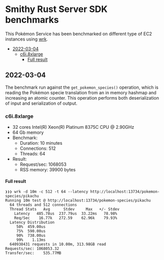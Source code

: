 # Smithy Rust Server SDK benchmarks

This Pokémon Service has been benchmarked on different type of EC2 instances
using [wrk](https://github.com/wg/wrk).


<!-- vim-markdown-toc Marked -->

* [2022-03-04](#2022-03-04)
    * [c6i.8xlarge](#c6i.8xlarge)
        * [Full result](#full-result)

<!-- vim-markdown-toc -->

## 2022-03-04

The benchmark run against the `get_pokemon_species()` operation, which is
reading the Pokémon specie translation from an in memory hashmap and increasing
an atomic counter. This operation performs both deserialization of input and
serialization of output.

### c6i.8xlarge

* 32 cores Intel(R) Xeon(R) Platinum 8375C CPU @ 2.90GHz
* 64 Gb memory
* Benchmark:
    - Duration: 10 minutes
    - Connections: 512
    * Threads: 64
* Result:
    - Request/sec: 1068053
    * RSS memory: 39900 bytes

#### Full result
```
❯❯❯ wrk -d 10m -c 512 -t 64 --latency http://localhost:13734/pokemon-species/pikachu
Running 10m test @ http://localhost:13734/pokemon-species/pikachu
  64 threads and 512 connections
  Thread Stats   Avg      Stdev     Max   +/- Stdev
    Latency   485.78us  237.79us  33.22ms   78.98%
    Req/Sec    16.77k   272.59    62.96k    79.93%
  Latency Distribution
     50%  459.00us
     75%  590.00us
     90%  738.00us
     99%    1.13ms
  640938431 requests in 10.00m, 313.98GB read
Requests/sec: 1068053.32
Transfer/sec:    535.77MB
```
